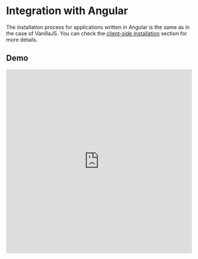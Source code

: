 # Integration with Angular

The installation process for applications written in Angular is the
same as in the case of VanillaJS. You can check the
[client-side installation](client-side-installation.md) section for
more details.

## Demo

<iframe
     src="https://codesandbox.io/embed/github/handsontable/hyperformula-demos/tree/2.5.x/angular-demo?autoresize=1
     &fontsize=11&hidenavigation=1&theme=light&view=preview"
     style="width:100%; height:500px; border:0; border-radius: 4px; overflow:hidden;"
     title="handsontable/hyperformula-demos: angular-demo"
     allow="accelerometer; ambient-light-sensor; camera; encrypted-media; geolocation; gyroscope; hid; microphone; midi; payment; usb; vr; xr-spatial-tracking"
     sandbox="allow-autoplay allow-forms allow-modals allow-popups allow-presentation allow-same-origin allow-scripts"
   ></iframe>
